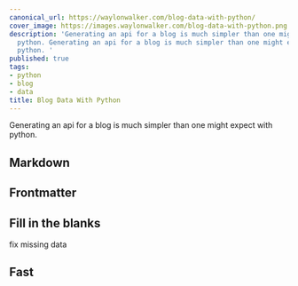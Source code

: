 ```yaml
---
canonical_url: https://waylonwalker.com/blog-data-with-python/
cover_image: https://images.waylonwalker.com/blog-data-with-python.png
description: 'Generating an api for a blog is much simpler than one might expect with
  python. Generating an api for a blog is much simpler than one might expect with
  python. '
published: true
tags:
- python
- blog
- data
title: Blog Data With Python
---
```


Generating an api for a blog is much simpler than one might expect with python.

## Markdown

## Frontmatter

## Fill in the blanks

fix missing data

## Fast